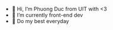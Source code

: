 - 👋 Hi, I’m Phuong Duc from UIT with <3
- 👀 I’m currently front-end dev
- 🌱 Do my best everyday  

<!---
DucPhuong66/DucPhuong66 is a ✨ special ✨ repository because its `README.md` (this file) appears on your GitHub profile.
You can click the Preview link to take a look at your changes.
--->
